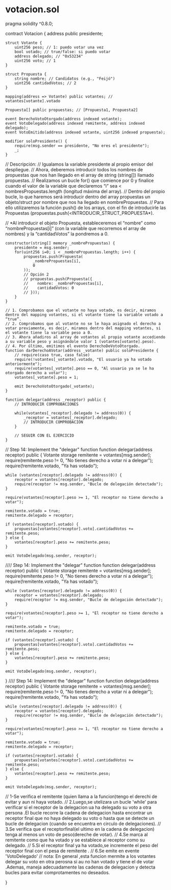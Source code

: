 # votacion.sol
pragma solidity ^0.8.0;

contract Votacion {
    address public presidente;

    struct Votante {
        uint256 peso; // 1: puedo votar una vez
        bool votado; // true/false: si puedo votar
        address delegado; // "0x53234"
        uint256 voto; // 1
    }

    struct Propuesta {
        string nombre; // Candidatos (e.g., "Feijó")
        uint256 cantidadVotos; // 2
    }

    mapping(address => Votante) public votantes; // votantes[votante].votado

    Propuesta[] public propuestas; // [Propuesta1, Propuesta2]

    event DerechoVotoOtorgado(address indexed votante);
    event VotoDelegado(address indexed remitente, address indexed delegado);
    event VotoEmitido(address indexed votante, uint256 indexed propuesta);

    modifier soloPresidente() {
        require(msg.sender == presidente, "No eres el presidente");
        _;
    }

// Descripción:
// Igualamos la variable presidente al propio emisor del despliegue.
// Ahora, deberemos introducir todos los nombres de propuestas que nos han llegado en el array de string (string[]) llamado propuestas.
// Realizamos un bucle for() que comience por 0 y finalice cuando el valor de la variable que declaremos “i” sea < nombresPropuestas.length (longitud máxima del array).
// Dentro del propio bucle, lo que haremos será introducir dentro del array propuestas un objeto/struct por nombre que nos ha llegado en nombrePropuestas.
// Para ello utilizaremos la función push() de los arrays, con el fin de introducirle las Propuestas (propuestas.push(<INTRODUCIR_STRUCT_PROPUESTA*).

// *Al introducir el objeto Propuesta, estableceremos el “nombre” como “nombrePropuestas[i]” (con la variable que recorremos el array de nombres) y la “cantidadVotos” la pondremos a 0.


    constructor(string[] memory _nombrePropuestas) {
        presidente = msg.sender;
        for(uint256 i=0; i < _nombrePropuestas.length; i++) {
            propuestas.push(Propuesta(
                _nombrePropuestas[i],
                0
            ));
            // Opción 2
            // propuestas.push(Propuesta({
            //    nombre: _nombrePropuestas[i],
            //    cantidadVotos: 0
            // }));
        }
    }

    // 1. Comprobamos que el votante no haya votado, es decir, miramos dentro del mapping votantes, si el votante tiene la variable votado a “true”.
    // 2. Comprobamos que al votante no se le haya asignado el derecho a votar previamente, es decir, miramos dentro del mapping votantes, si el votante tiene la variable peso a 0.
    // 3. Ahora añadiros al array de votantes al propio votante accediendo a su variable peso y asignándole valor 1 (votantes[votante].peso).
    // 4. Por último, emitimos el evento DerechoDeVotoOtorgado.
    function darDerechoAVotar(address _votante) public soloPresidente {
        // require(caso true, caso false)
        require(!votantes[_votante].votado, "El usuario ya ha votado anteriormente");
        require(votantes[_votante].peso == 0, "Al usuario ya se le ha otorgado derecho a votar");
        votantes[_votante].peso = 1;

        emit DerechoVotoOtorgado(_votante);
    }

    function delegar(address _receptor) public {
        // INTRODUCIR COMPROBACIONES

        while(votantes[_receptor].delegado != address(0)) {
            _receptor = votantes[_receptor].delegado;
            // INTRODUCIR COMPROBACIÓN
        }

        // SEGUIR CON EL EJERCICIO
    }
// Step 14: Implement the "delegar" function
function delegar(address receptor) public {
    Votante storage remitente = votantes[msg.sender];
    require(remitente.peso != 0, "No tienes derecho a votar ni a delegar");
    require(!remitente.votado, "Ya has votado");

    while (votantes[receptor].delegado != address(0)) {
        receptor = votantes[receptor].delegado;
        require(receptor != msg.sender, "Bucle de delegación detectado");
    }

    require(votantes[receptor].peso >= 1, "El receptor no tiene derecho a votar");

    remitente.votado = true;
    remitente.delegado = receptor;

    if (votantes[receptor].votado) {
        propuestas[votantes[receptor].voto].cantidadVotos += remitente.peso;
    } else {
        votantes[receptor].peso += remitente.peso;
    }

    emit VotoDelegado(msg.sender, receptor);

//// Step 14: Implement the "delegar" function
function delegar(address receptor) public {
    Votante storage remitente = votantes[msg.sender];
    require(remitente.peso != 0, "No tienes derecho a votar ni a delegar");
    require(!remitente.votado, "Ya has votado");

    while (votantes[receptor].delegado != address(0)) {
        receptor = votantes[receptor].delegado;
        require(receptor != msg.sender, "Bucle de delegación detectado");
    }

    require(votantes[receptor].peso >= 1, "El receptor no tiene derecho a votar");

    remitente.votado = true;
    remitente.delegado = receptor;

    if (votantes[receptor].votado) {
        propuestas[votantes[receptor].voto].cantidadVotos += remitente.peso;
    } else {
        votantes[receptor].peso += remitente.peso;
    }

    emit VotoDelegado(msg.sender, receptor);
}
//// Step 14: Implement the "delegar" function
function delegar(address receptor) public {
    Votante storage remitente = votantes[msg.sender];
    require(remitente.peso != 0, "No tienes derecho a votar ni a delegar");
    require(!remitente.votado, "Ya has votado");

    while (votantes[receptor].delegado != address(0)) {
        receptor = votantes[receptor].delegado;
        require(receptor != msg.sender, "Bucle de delegación detectado");
    }

    require(votantes[receptor].peso >= 1, "El receptor no tiene derecho a votar");

    remitente.votado = true;
    remitente.delegado = receptor;

    if (votantes[receptor].votado) {
        propuestas[votantes[receptor].voto].cantidadVotos += remitente.peso;
    } else {
        votantes[receptor].peso += remitente.peso;
    }

    emit VotoDelegado(msg.sender, receptor);

// 1-Se verifica el remitente (quien llama a la funcion)tengo el derechi de evitar y aun ni haya votado.
// 2.Luego,se utelizara un bucle 'while' para verificar si el receptor de la delegacion ua ha delegado su voto a otra persona .El bucle recorre la cadena de delegacion hasta encontrar un receptor final que no haya delegado su voto o hasta que se detecte un bucle de delegacion (cuando se encuentra en circulo de delegaciones).
// 3.Se verifica que el receptorfinal(el ultimo en la cadena de delegacion) tenga al menos un voto de peso(dereche de votar).
// 4.Se marca al remitente como que ha votado y se establece al receptor como su delegado.
// 5.Si el receptor final ya ha votado,se incremente el peso del receptor final con el pesa de remitente .
// 6.Se emite en evente 'VotoDelegado'
//  nota: En general ,esta funcion mermite a los votantes delegar su voto en otra perosna si au no han votado y tiene el de votar .Ademas, maneja adecuadamente las cadenas de delegacion y detecta bucles para evitar comprotamentes no deseados.  

}
    
